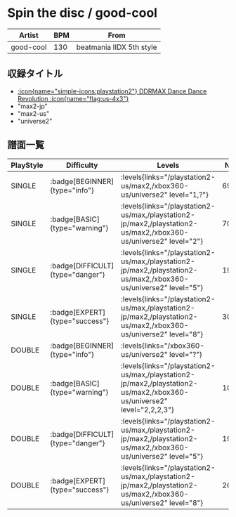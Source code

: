 # Spin the disc / good-cool

|Artist|BPM|From|
|------|---|----|
|good-cool|130|beatmania IIDX 5th style|

## 収録タイトル

- [:icon{name="simple-icons:playstation2"} DDRMAX Dance Dance Revolution :icon{name="flag:us-4x3"}](/playstation2-us/max)
- "max2-jp"
- "max2-us"
- "universe2"

## 譜面一覧

|PlayStyle|Difficulty|Levels|Notes|Movie|
|---------|----------|------|-----|-----|
|SINGLE| :badge[BEGINNER]{type="info"}| :levels{links="/playstation2-us/max2,/xbox360-us/universe2" level="1,?"}|69/0||
|SINGLE| :badge[BASIC]{type="warning"}| :levels{links="/playstation2-us/max,/playstation2-jp/max2,/playstation2-us/max2,/xbox360-us/universe2" level="2"}|70/11||
|SINGLE| :badge[DIFFICULT]{type="danger"}| :levels{links="/playstation2-us/max,/playstation2-jp/max2,/playstation2-us/max2,/xbox360-us/universe2" level="5"}|194/3||
|SINGLE| :badge[EXPERT]{type="success"}| :levels{links="/playstation2-us/max,/playstation2-jp/max2,/playstation2-us/max2,/xbox360-us/universe2" level="8"}|304/12||
|DOUBLE| :badge[BEGINNER]{type="info"}| :levels{links="/xbox360-us/universe2" level="?"}|||
|DOUBLE| :badge[BASIC]{type="warning"}| :levels{links="/playstation2-us/max,/playstation2-jp/max2,/playstation2-us/max2,/xbox360-us/universe2" level="2,2,2,3"}|102/4||
|DOUBLE| :badge[DIFFICULT]{type="danger"}| :levels{links="/playstation2-us/max,/playstation2-jp/max2,/playstation2-us/max2,/xbox360-us/universe2" level="5"}|194/5||
|DOUBLE| :badge[EXPERT]{type="success"}| :levels{links="/playstation2-us/max,/playstation2-jp/max2,/playstation2-us/max2,/xbox360-us/universe2" level="8"}|264/7||
